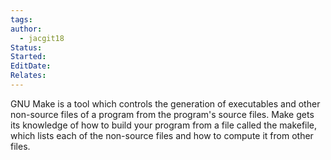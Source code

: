 ```yaml
---
tags: 
author:
  - jacgit18
Status: 
Started: 
EditDate: 
Relates:
---
```

GNU Make is a tool which controls the generation of executables and other non-source files of a program from the program's source files. Make gets its knowledge of how to build your program from a file called the makefile, which lists each of the non-source files and how to compute it from other files.